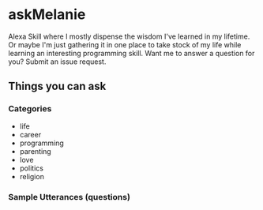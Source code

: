 # askMelanie
Alexa Skill where I mostly dispense the wisdom I've learned in my lifetime. Or maybe I'm just gathering it in one place to take stock of my life while learning an interesting programming skill. Want me to answer a question for you? Submit an issue request. 

## Things you can ask

### Categories
- life
- career
- programming
- parenting
- love
- politics 
- religion

### Sample Utterances (questions)
